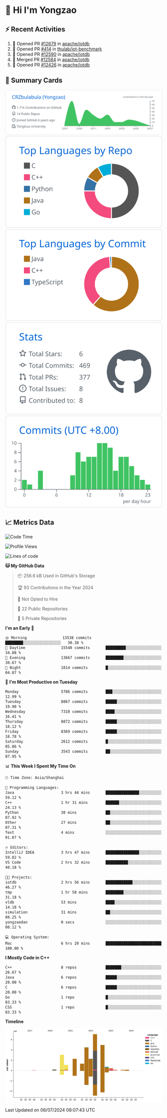 # 👋 Hi I'm Yongzao

## ⚡ Recent Activities
<!--START_SECTION:activity-->
1. 💪 Opened PR [#12679](https://github.com/apache/iotdb/pull/12679) in [apache/iotdb](https://github.com/apache/iotdb)
2. 💪 Opened PR [#414](https://github.com/thulab/iot-benchmark/pull/414) in [thulab/iot-benchmark](https://github.com/thulab/iot-benchmark)
3. 💪 Opened PR [#12590](https://github.com/apache/iotdb/pull/12590) in [apache/iotdb](https://github.com/apache/iotdb)
4. 🎉 Merged PR [#12584](https://github.com/apache/iotdb/pull/12584) in [apache/iotdb](https://github.com/apache/iotdb)
5. 💪 Opened PR [#12426](https://github.com/apache/iotdb/pull/12426) in [apache/iotdb](https://github.com/apache/iotdb)
<!--END_SECTION:activity-->

## 🎑 Summary Cards

[![](https://raw.githubusercontent.com/CRZbulabula/CRZbulabula/main/profile-summary-card-output/github/0-profile-details.svg)](https://github.com/vn7n24fzkq/github-profile-summary-cards)
[![](https://raw.githubusercontent.com/CRZbulabula/CRZbulabula/main/profile-summary-card-output/github/1-repos-per-language.svg)](https://github.com/vn7n24fzkq/github-profile-summary-cards) [![](https://raw.githubusercontent.com/CRZbulabula/CRZbulabula/main/profile-summary-card-output/github/2-most-commit-language.svg)](https://github.com/vn7n24fzkq/github-profile-summary-cards)
[![](https://raw.githubusercontent.com/CRZbulabula/CRZbulabula/main/profile-summary-card-output/github/3-stats.svg)](https://github.com/vn7n24fzkq/github-profile-summary-cards) [![](https://raw.githubusercontent.com/CRZbulabula/CRZbulabula/main/profile-summary-card-output/github/4-productive-time.svg)](https://github.com/vn7n24fzkq/github-profile-summary-cards)

## 📈 Metrics Data

<!--START_SECTION:waka-->
![Code Time](http://img.shields.io/badge/Code%20Time-667%20hrs%2022%20mins-blue)

![Profile Views](http://img.shields.io/badge/Profile%20Views-0-blue)

![Lines of code](https://img.shields.io/badge/From%20Hello%20World%20I%27ve%20Written-27.8%20million%20lines%20of%20code-blue)

**🐱 My GitHub Data** 

> 📦 256.6 kB Used in GitHub's Storage 
 > 
> 🏆 93 Contributions in the Year 2024
 > 
> 🚫 Not Opted to Hire
 > 
> 📜 22 Public Repositories 
 > 
> 🔑 5 Private Repositories 
 > 
**I'm an Early 🐤** 

```text
🌞 Morning                13538 commits       ████████░░░░░░░░░░░░░░░░░   30.38 % 
🌆 Daytime                15540 commits       █████████░░░░░░░░░░░░░░░░   34.88 % 
🌃 Evening                13667 commits       ████████░░░░░░░░░░░░░░░░░   30.67 % 
🌙 Night                  1814 commits        █░░░░░░░░░░░░░░░░░░░░░░░░   04.07 % 
```
📅 **I'm Most Productive on Tuesday** 

```text
Monday                   5786 commits        ███░░░░░░░░░░░░░░░░░░░░░░   12.99 % 
Tuesday                  8867 commits        █████░░░░░░░░░░░░░░░░░░░░   19.90 % 
Wednesday                7310 commits        ████░░░░░░░░░░░░░░░░░░░░░   16.41 % 
Thursday                 8072 commits        █████░░░░░░░░░░░░░░░░░░░░   18.12 % 
Friday                   8369 commits        █████░░░░░░░░░░░░░░░░░░░░   18.78 % 
Saturday                 2612 commits        █░░░░░░░░░░░░░░░░░░░░░░░░   05.86 % 
Sunday                   3543 commits        ██░░░░░░░░░░░░░░░░░░░░░░░   07.95 % 
```


📊 **This Week I Spent My Time On** 

```text
🕑︎ Time Zone: Asia/Shanghai

💬 Programming Languages: 
Java                     3 hrs 44 mins       ███████████████░░░░░░░░░░   59.12 % 
C++                      1 hr 31 mins        ██████░░░░░░░░░░░░░░░░░░░   24.13 % 
Python                   30 mins             ██░░░░░░░░░░░░░░░░░░░░░░░   07.92 % 
Other                    27 mins             ██░░░░░░░░░░░░░░░░░░░░░░░   07.31 % 
Text                     4 mins              ░░░░░░░░░░░░░░░░░░░░░░░░░   01.07 % 

🔥 Editors: 
IntelliJ IDEA            3 hrs 47 mins       ███████████████░░░░░░░░░░   59.82 % 
VS Code                  2 hrs 32 mins       ██████████░░░░░░░░░░░░░░░   40.18 % 

🐱‍💻 Projects: 
iotdb                    2 hrs 56 mins       ████████████░░░░░░░░░░░░░   46.27 % 
tmp                      1 hr 58 mins        ████████░░░░░░░░░░░░░░░░░   31.18 % 
vldb                     53 mins             ████░░░░░░░░░░░░░░░░░░░░░   14.18 % 
simulation               31 mins             ██░░░░░░░░░░░░░░░░░░░░░░░   08.25 % 
yongzaodan               0 secs              ░░░░░░░░░░░░░░░░░░░░░░░░░   00.12 % 

💻 Operating System: 
Mac                      6 hrs 20 mins       █████████████████████████   100.00 % 
```

**I Mostly Code in C++** 

```text
C++                      8 repos             ███████░░░░░░░░░░░░░░░░░░   26.67 % 
Java                     6 repos             █████░░░░░░░░░░░░░░░░░░░░   20.00 % 
C                        6 repos             █████░░░░░░░░░░░░░░░░░░░░   20.00 % 
Go                       1 repo              █░░░░░░░░░░░░░░░░░░░░░░░░   03.33 % 
CSS                      1 repo              █░░░░░░░░░░░░░░░░░░░░░░░░   03.33 % 
```



**Timeline**

![Lines of Code chart](https://raw.githubusercontent.com/CRZbulabula/CRZbulabula/main/assets/bar_graph.png)


 Last Updated on 06/07/2024 08:07:43 UTC
<!--END_SECTION:waka-->

